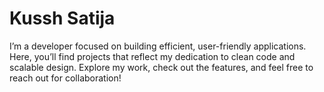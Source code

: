 # Kussh Satija
I’m a developer focused on building efficient, user-friendly applications. Here, you’ll find projects that reflect my dedication to clean code and scalable design. Explore my work, check out the features, and feel free to reach out for collaboration!
